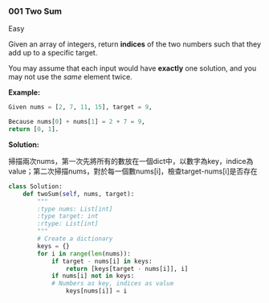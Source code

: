 ### 001 Two Sum

Easy

Given an array of integers, return **indices** of the two numbers such that they add up to a specific target.

You may assume that each input would have **exactly** one solution, and you may not use the *same* element twice.

**Example:**

```Python
Given nums = [2, 7, 11, 15], target = 9,

Because nums[0] + nums[1] = 2 + 7 = 9,
return [0, 1].
```



**Solution:**

掃描兩次nums，第一次先將所有的數放在一個dict中，以數字為key，indice為value；第二次掃描nums，對於每一個數nums[i]，檢查target-nums[i]是否存在



```Python
class Solution:
    def twoSum(self, nums, target):
        """
        :type nums: List[int]
        :type target: int
        :rtype: List[int]
        """
        # Create a dictionary
        keys = {}
        for i in range(len(nums)):
            if target - nums[i] in keys:
                return [keys[target - nums[i]], i]
            if nums[i] not in keys:
            # Numbers as key, indices as value
                keys[nums[i]] = i
```
